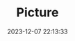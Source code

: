 ---
weight: 1
images:
- /images/edited/79.jpeg
title: Picture
date: 2023-12-07 22:13:33
tags: [luminarneo,work,ilce7m3]
---